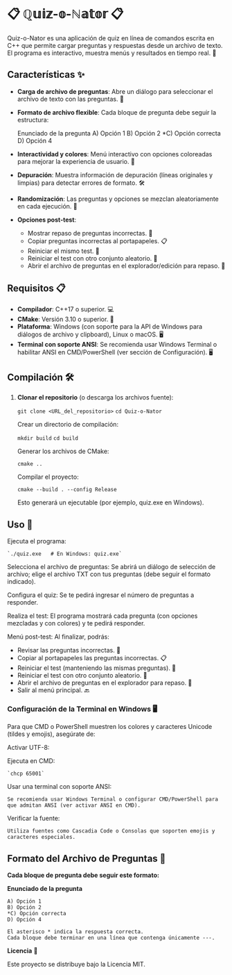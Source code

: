# 📋 ℚ𝕦𝕚𝕫-𝕠-ℕ𝕒𝕥𝕠𝕣 📋

Quiz-o-Nator es una aplicación de quiz en línea de comandos escrita en C++ que permite cargar preguntas y respuestas desde un archivo de texto. El programa es interactivo, muestra menús y resultados en tiempo real. 🚀

## Características ✨

- **Carga de archivo de preguntas**: Abre un diálogo para seleccionar el archivo de texto con las preguntas. 📂
- **Formato de archivo flexible**: Cada bloque de pregunta debe seguir la estructura:
  
  Enunciado de la pregunta A) Opción 1 B) Opción 2 *C) Opción correcta D) Opción 4

- **Interactividad y colores**: Menú interactivo con opciones coloreadas para mejorar la experiencia de usuario. 🎨
- **Depuración**: Muestra información de depuración (líneas originales y limpias) para detectar errores de formato. 🛠️
- **Randomización**: Las preguntas y opciones se mezclan aleatoriamente en cada ejecución. 🎲
- **Opciones post-test**:
  - Mostrar repaso de preguntas incorrectas. 🔄
  - Copiar preguntas incorrectas al portapapeles. 📋
  - Reiniciar el mismo test. 🔄
  - Reiniciar el test con otro conjunto aleatorio. 🔄
  - Abrir el archivo de preguntas en el explorador/edición para repaso. 📂

## Requisitos 📋

- **Compilador**: C++17 o superior. 💻
- **CMake**: Versión 3.10 o superior. 🔧
- **Plataforma**: Windows (con soporte para la API de Windows para diálogos de archivo y clipboard), Linux o macOS. 🖥️
- **Terminal con soporte ANSI**: Se recomienda usar Windows Terminal o habilitar ANSI en CMD/PowerShell (ver sección de Configuración). 🖥️

## Compilación 🛠️

1. **Clonar el repositorio** (o descarga los archivos fuente):

    `git clone <URL_del_repositorio>`
    `cd Quiz-o-Nator`

    Crear un directorio de compilación:

    `mkdir build`
    `cd build`

    Generar los archivos de CMake:

    `cmake ..`

    Compilar el proyecto:

    `cmake --build . --config Release`

    Esto generará un ejecutable (por ejemplo, quiz.exe en Windows).

## Uso 🚀

Ejecuta el programa:

    `./quiz.exe   # En Windows: quiz.exe`

Selecciona el archivo de preguntas:
Se abrirá un diálogo de selección de archivo; elige el archivo TXT con tus preguntas (debe seguir el formato indicado).

Configura el quiz:
Se te pedirá ingresar el número de preguntas a responder.

Realiza el test:
El programa mostrará cada pregunta (con opciones mezcladas y con colores) y te pedirá responder.

Menú post-test:
Al finalizar, podrás:

- Revisar las preguntas incorrectas. 🔄
- Copiar al portapapeles las preguntas incorrectas. 📋
- Reiniciar el test (manteniendo las mismas preguntas). 🔄
- Reiniciar el test con otro conjunto aleatorio. 🔄
- Abrir el archivo de preguntas en el explorador para repaso. 📂
- Salir al menú principal. 🔙

### Configuración de la Terminal en Windows 🖥️

Para que CMD o PowerShell muestren los colores y caracteres Unicode (tildes y emojis), asegúrate de:

Activar UTF-8:

Ejecuta en CMD:

    `chcp 65001`

Usar una terminal con soporte ANSI:

    Se recomienda usar Windows Terminal o configurar CMD/PowerShell para que admitan ANSI (ver activar ANSI en CMD).

Verificar la fuente:

    Utiliza fuentes como Cascadia Code o Consolas que soporten emojis y caracteres especiales.

## **Formato del Archivo de Preguntas** 📂

**Cada bloque de pregunta debe seguir este formato:**

**Enunciado de la pregunta**
```
A) Opción 1 
B) Opción 2 
*C) Opción correcta 
D) Opción 4
```


    El asterisco * indica la respuesta correcta.
    Cada bloque debe terminar en una línea que contenga únicamente ---.

**Licencia** 📜

Este proyecto se distribuye bajo la Licencia MIT.
